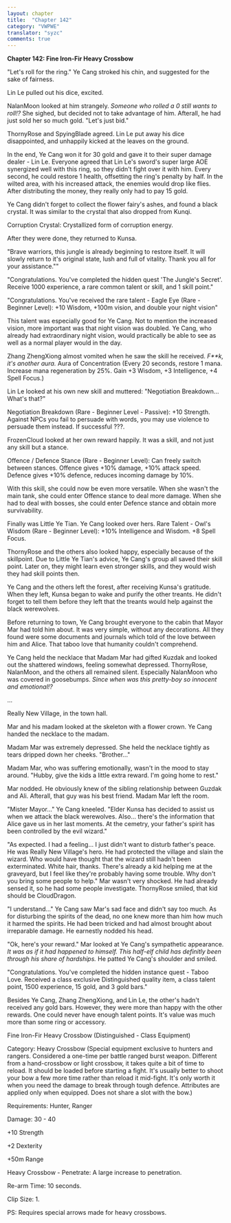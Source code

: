```yaml
---
layout: chapter
title:  "Chapter 142"
category: "VWPWE"
translator: "syzc"
comments: true
---
```


**Chapter 142: Fine Iron-Fir Heavy Crossbow**

"Let's roll for the ring." Ye Cang stroked his chin, and suggested for the sake of fairness.

Lin Le pulled out his dice, excited.

NalanMoon looked at him strangely. *Someone who rolled a 0 still wants to roll!?* She sighed, but decided not to take advantage of him. Afterall, he had just sold her so much gold. "Let's just bid."

ThornyRose and SpyingBlade agreed. Lin Le put away his dice disappointed, and unhappily kicked at the leaves on the ground.

In the end, Ye Cang won it for 30 gold and gave it to their super damage dealer - Lin Le. Everyone agreed that Lin Le's sword's super large AOE synergized well with this ring, so they didn't fight over it with him. Every second, he could restore 1 health, offsetting the ring's penalty by half. In the wilted area, with his increased attack, the enemies would drop like flies. After distributing the money, they really only had to pay 15 gold.

Ye Cang didn't forget to collect the flower fairy's ashes, and found a black crystal. It was similar to the crystal that also dropped from Kunqi.

Corruption Crystal: Crystallized form of corruption energy.

After they were done, they returned to Kunsa.

"Brave warriors, this jungle is already beginning to restore itself. It will slowly return to it's original state, lush and full of vitality. Thank you all for your assistance.""

"Congratulations. You've completed the hidden quest 'The Jungle's Secret'. Receive 1000 experience, a rare common talent or skill, and 1 skill point."

"Congratulations. You've received the rare talent - Eagle Eye (Rare - Beginner Level): +10 Wisdom, +100m vision, and double your night vision"

This talent was especially good for Ye Cang. Not to mention the increased vision, more important was that night vision was doubled. Ye Cang, who already had extraordinary night vision, would practically be able to see as well as a normal player would in the day.

Zhang ZhengXiong almost vomited when he saw the skill he received. *F\*\*k, it's another aura.* Aura of Concentration (Every 20 seconds, restore 1 mana. Increase mana regeneration by 25%. Gain +3 Wisdom, +3 Intelligence, +4 Spell Focus.)

Lin Le looked at his own new skill and muttered: "Negotiation Breakdown... What's that?"

Negotiation Breakdown (Rare - Beginner Level - Passive): +10 Strength. Against NPCs you fail to persuade with words, you may use violence to persuade them instead. If successful ???.

FrozenCloud looked at her own reward happily. It was a skill, and not just any skill but a stance.

Offence / Defence Stance (Rare - Beginner Level): Can freely switch between stances. Offence gives +10% damage, +10% attack speed. Defence gives +10% defence, reduces incoming damage by 10%.

With this skill, she could now be even more versatile. When she wasn't the main tank, she could enter Offence stance to deal more damage. When she had to deal with bosses, she could enter Defence stance and obtain more survivability.

Finally was Little Ye Tian. Ye Cang looked over hers. Rare Talent - Owl's Wisdom (Rare - Beginner Level): +10% Intelligence and Wisdom. +8 Spell Focus.

ThornyRose and the others also looked happy, especially because of the skillpoint. Due to Little Ye Tian's advice, Ye Cang's group all saved their skill point. Later on, they might learn even stronger skills, and they would wish they had skill points then.

Ye Cang and the others left the forest, after receiving Kunsa's gratitude. When they left, Kunsa began to wake and purify the other treants. He didn't forget to tell them before they left that the treants would help against the black werewolves.

Before returning to town, Ye Cang brought everyone to the cabin that Mayor Mar had told him about. It was very simple, without any decorations. All they found were some documents and journals which told of the love between him and Alice. That taboo love that humanity couldn't comprehend.

Ye Cang held the necklace that Madam Mar had gifted Kuzdak and looked out the shattered windows, feeling somewhat depressed. ThornyRose, NalanMoon, and the others all remained silent. Especially NalanMoon who was covered in goosebumps. *Since when was this pretty-boy so innocent and emotional!?*

...

Really New Village, in the town hall.

Mar and his madam looked at the skeleton with a flower crown. Ye Cang handed the necklace to the madam.

Madam Mar was extremely depressed. She held the necklace tightly as tears dripped down her cheeks. "Brother..."

Madam Mar, who was suffering emotionally, wasn't in the mood to stay around. "Hubby, give the kids a little extra reward. I'm going home to rest."

Mar nodded. He obviously knew of the sibling relationship between Guzdak and Ali. Afterall, that guy was his best friend. Madam Mar left the room.

"Mister Mayor..." Ye Cang kneeled. "Elder Kunsa has decided to assist us when we attack the black werewolves. Also... there's the information that Alice gave us in her last moments. At the cemetry, your father's spirit has been controlled by the evil wizard."

"As expected. I had a feeling... I just didn't want to disturb father's peace. He was Really New Village's hero. He had protected the village and slain the wizard. Who would have thought that the wizard still hadn't been exterminated. White hair, thanks. There's already a kid helping me at the graveyard, but I feel like they're probably having some trouble. Why don't you bring some people to help." Mar wasn't very shocked. He had already sensed it, so he had some people investigate. ThornyRose smiled, that kid should be CloudDragon.

"I understand..." Ye Cang saw Mar's sad face and didn't say too much. As for disturbing the spirits of the dead, no one knew more than him how much it harmed the spirits. He had been tricked and had almost brought about irreparable damage. He earnestly nodded his head.

"Ok, here's your reward." Mar looked at Ye Cang's sympathetic appearance. *It was as if it had happened to himself. This half-elf child has definitly been through his share of hardships.* He patted Ye Cang's shoulder and smiled.

"Congratulations. You've completed the hidden instance quest - Taboo Love. Received a class exclusive Distinguished quality item, a class talent point, 1500 experience, 15 gold, and 3 gold bars."

Besides Ye Cang, Zhang ZhengXiong, and Lin Le, the other's hadn't received any gold bars. However, they were more than happy with the other rewards. One could never have enough talent points. It's value was much more than some ring or accessory.

Fine Iron-Fir Heavy Crossbow (Distinguished - Class Equipment)

Category: Heavy Crossbow (Special equipment exclusive to hunters and rangers. Considered a one-time per battle ranged burst weapon. Different from a hand-crossbow or light crossbow, it takes quite a bit of time to reload. It should be loaded before starting a fight. It's usually better to shoot your bow a few more time rather than reload it mid-fight. It's only worth it when you need the damage to break through tough defence. Attributes are applied only when equipped. Does not share a slot with the bow.)

Requirements: Hunter, Ranger

Damage: 30 - 40

+10 Strength

+2 Dexterity

+50m Range

Heavy Crossbow - Penetrate: A large increase to penetration.

Re-arm Time: 10 seconds.

Clip Size: 1.

PS: Requires special arrows made for heavy crossbows.
